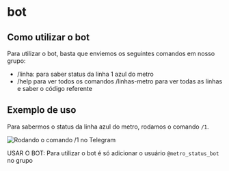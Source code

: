 # bot

## Como utilizar o bot

Para utilizar o bot, basta que enviemos os seguintes comandos em nosso grupo:

* /linha: para saber status da linha 1 azul do metro
* /help para ver todos os comandos
/linhas-metro para ver todas as linhas e saber o código referente

## Exemplo de uso

Para sabermos o status da linha azul do metro, rodamos o comando `/1`.

![Rodando o comando /1 no Telegram](https://i.imgur.com/cB01vnc.png)

USAR O BOT: Para utilizar o bot é só adicionar o usuário `@metro_status_bot` no grupo

